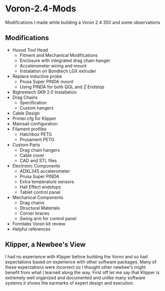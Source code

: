 # Voron-2.4-Mods
Modifications I made while building a Voron 2.4 350 and some observations
## Modifications
* Huvud Tool Head
  * Fitment and Mechanical Modifications
  * Enclosure with integrated drag chain hanger
  * Accelerometer wiring and mount
  * Instalation on Bondtech LGX extruder
* Replace inductive probe
  * Prusa Super PINDA mount
  * Using PINDA for both QGL and Z Endstop
* Bigtreetech SKR 2.0 Installation
* Drag Chains
  * Specification
  * Custom hangers
* Cable Design
* Printer.cfg for Klipper
* Mainsail configuration
* Filament profiles 
  * Hatchbox PETG
  * Prusament PETG
* Custom Parts
  * Drag chain hangers
  * Cable cover
  * CAD and STL files
* Electronic Components
  * ADXL345 accelerometer
  * Prusa Super PINDA
  * Extra temperature sensors
  * Hall Effect endstops
  * Tablet control panel
* Mechanical Components
  * Drag chains
  * Structural Materials
  * Corner braces
  * Swing arm for control panel
* Formlabs Voron kit review
* Helpful references

## Klipper, a Newbee's View
I had no experience with Klipper before building the Voron and so had expectations based on experience with other software packages. Many of these expectations were incorrect so I thought other newbee's might benefit from what I learned along the way. First off let me say that Klipper is extremely well organized and documented and unlike many software systems it shows the earmarks of expert design and execution.    
